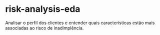 # risk-analysis-eda
Analisar o perfil dos clientes e entender quais características estão mais associadas ao risco de inadimplência.
